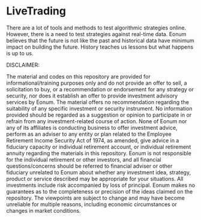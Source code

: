 # LiveTrading
There are a lot of tools and methods to test algorithmic strategies online. However, there is a need to test strategies
against real-time data. Eonum believes that the future is not like the past and historical data have minimum impact on
building the future. History teaches us lessons but what happens is up to us.

DISCLAIMER:

The material and codes on this repository are provided for informational/training purposes only and do not provide
an offer to sell, a solicitation to buy, or a recommendation or endorsement for any strategy or security, nor does it
establish an offer to provide investment advisory services by Eonum. The material offers no recommendation regarding the suitability of any specific investment or security 
instrument. No information provided should be regarded as a suggestion or opinion to participate in or refrain from any 
investment-related course of action. None of Eonum nor any of its affiliates is conducting business to offer investment
advice, perform as an adviser to any entity or plan related to the Employee Retirement Income Security Act of 1974, as
amended, give advice in a fiduciary capacity or individual retirement account, or individual retirement annuity 
regarding the materials in this repository. Eonum is not responsible for the individual retirement or other investors,
and all financial questions/concerns should be referred to financial adviser or other fiduciary unrelated to Eonum about
whether any investment idea, strategy, product or service described may be appropriate for your situations. All 
investments include risk accompanied by loss of principal. Eonum makes no guarantees as to the completeness or precision
of the ideas claimed on the repository. The viewpoints are subject to change and may have become unreliable for multiple
reasons, including economic circumstances or changes in market conditions.

